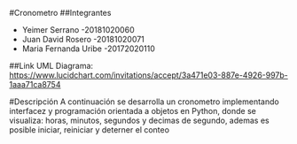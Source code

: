 #Cronometro
##Integrantes
* Yeimer Serrano        -20181020060
* Juan David Rosero     -20181020071
* Maria Fernanda Uribe  -20172020110

##Link UML
Diagrama: https://www.lucidchart.com/invitations/accept/3a471e03-887e-4926-997b-1aaa71ca8754

#Descripción
A continuación se desarrolla un cronometro implementando interfacez y programación orientada a objetos en Python, 
donde se visualiza: horas, minutos, segundos y decimas de segundo, ademas es posible iniciar, reiniciar y deterner el conteo


